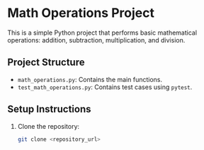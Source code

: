 # Math Operations Project

This is a simple Python project that performs basic mathematical operations: addition, subtraction, multiplication, and division.

## Project Structure
- `math_operations.py`: Contains the main functions.
- `test_math_operations.py`: Contains test cases using `pytest`.

## Setup Instructions
1. Clone the repository:
   ```bash
   git clone <repository_url>
